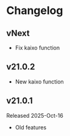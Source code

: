 # Changelog

## vNext

- Fix kaixo function

## v21.0.2

- New kaixo function

## v21.0.1

Released 2025-Oct-16

- Old features
